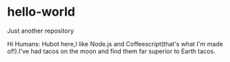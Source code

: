 # hello-world
Just another repository


Hi Humans:
Hubot here,I like Node.js and Coffeescript(that's what I'm made of!).I've had tacos on the moon and find them far superior to Earth tacos.

